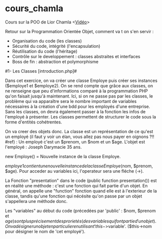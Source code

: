 # cours_chamla
Cours sur la POO de Lior Chamla
<[Vidéo](https://www.youtube.com/watch?v=fZcGXjg97Ns&list=PLpUhHhXoxrjcOTNSHdIo_hSwtXFku16mL&ab_channel=LiorCHAMLA)>

Retour sur la Programmation Orientée Objet, comment va t on s'en servir :

  - Organisation du code (les classes)
  - Sécurité du code, intégrité (l'encapsulation)
  - Réutilisation du code (l'héritage)
  - Contrôle sur le developpement : classes abstraites et interfaces
  - Boss de fin : abstraction et polymorphisme


#1- Les Classes [introduction.php]#

Dans cet exercice, on va créer une classe Employe puis créer ses instances ($employe1 et $employe2). On se rend compte que grâce aux classes, on ne renseigne que peu 
d'informations comparé à la programmation PHP qu'on faisait jusqu'à maintenant. Ici, si on ne passe pas par les classes, le problème qui va apparaître sera le nombre
important de variables nécessaires à la création d'une bdd pour les employés d'une entreprise. Sans les classes, on devra également passer à la fonction les infos de 
l'employé à présenter.
Les classes permettent de structurer le code sous la forme d'entités cohétrentes.

On va creer des objets donc. La classe est un représentation de ce qu'est un employé (il faut y voir un élan, vous allez pas nous payer en oignons ?!! #ref) : Un employé
c'est un $prenom, un $nom et un $age. L'objet est l'employé : Joseph Darymacie 35 ans.

new Employe() = Nouvelle instance de la classe Employe.

$employe1 contient une nouvelle instance de la classe Employe ($nom, $prenom, $age).
Pour acceder au variables ici, l'operateur sera une fléche (->).

La Fonction "presentation" dans le code (public function presentation()) est en réalité une méthode : c'est une fonction qui fait partie d'un objet. En général, on 
appelle une "function" fonction quand elle est à l'exterieur de la classe, tandis qu'une fonction qui nécésite qu'on passe par un objet s'appellera une méthode donc.

Les "variables" au début du code (précedées par 'public' : $nom, $prenom et $age) sont plus précisement des prorietés (des variables qui font partie d'un objet).
On va désigner un objet en particulier en utilisant 'this->$variable'. ($this->nom pour désigner le nom de 'cet employé').


